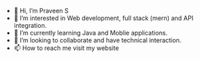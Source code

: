 - 👋 Hi, I’m Praveen S
- 👀 I’m interested in  Web development, full stack (mern) and API integration.
- 🌱 I’m currently learning Java and Moblie applications.
- 💞️ I’m looking to collaborate and have technical interaction.
- 📫 How to reach me visit my website
